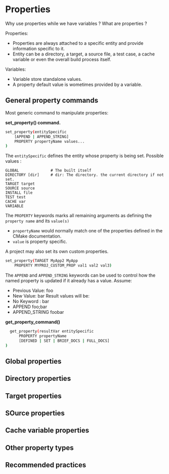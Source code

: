 # Properties


Why use properties while we have variables ?
What are properties ?

Properties:
- Properties are always attached to a specific entity and provide information specific to it.
- Entity can be a directory, a target, a source file, a test case, a cache variable or even the overall build process itself.

Variables:
- Variable store standalone values.
- A property default value is wometimes provided by a variable.

## General property commands

Most generic command to manipulate properties:

**set_property() command.**
```sh
set_property(entitySpecific
    [APPEND | APPEND_STRING]
    PROPERTY propertyName values...
)
```

The `entitySpecific` defines the entity whose property is being set.
Possible values : 
```
GLOBAL              # The built itself
DIRECTORY [dir]     # dir: The directory. the current directory if not set.
TARGET target
SOURCE source 
INSTALL file
TEST test
CACHE var
VARIABLE
```
The `PROPERTY` keywords marks all remaining arguments as defining the `property name` and its `value(s)`

- `propertyName` would normally match one of the properties defined in the CMake documentation.
- `value` is property specific.

A project may also set its own custom properties.
```sh
set_property(TARGET MyApp2 MyApp
    PROPERTY MYPROJ_CUSTOM_PROP val1 val2 val3)
```

The `APPEND` and `APPEND_STRING` keywords can be used to control how the named property is updated if it already has a value.
Assume:
- Previous Value: foo
- New Value: bar
Result values will be:
- No Keyword : bar
- APPEND foo;bar
- APPEND_STRING foobar

**get_property_command()**
```sh
  get_property(resultVar entitySpecific
      PROPERTY propertyName
      [DEFINED | SET | BRIEF_DOCS | FULL_DOCS]
)
```


## Global properties

## Directory properties

## Target properties

## SOurce properties 

## Cache variable properties

## Other property types

## Recommended practices

